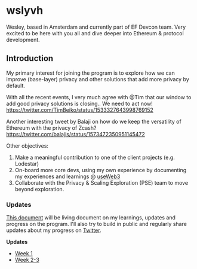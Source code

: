 # wslyvh

Wesley, based in Amsterdam and currently part of EF Devcon team. Very excited to be here with you all and dive deeper into Ethereum & protocol development. 

## Introduction

My primary interest for joining the program is to explore how we can improve (base-layer) privacy and other solutions that add more privacy by default.
 
With all the recent events, I very much agree with @Tim that our window to add good privacy solutions is closing.. We need to act now!
https://twitter.com/TimBeiko/status/1533327643998769152

Another interesting tweet by Balaji on how do we keep the versatility of Ethereum with the privacy of Zcash? 
https://twitter.com/balajis/status/1573472350951145472

Other objectives:
1. Make a meaningful contribution to one of the client projects (e.g. Lodestar)
1. On-board more core devs, using my own experience by documenting my experiences and learnings @ [useWeb3](https://www.useweb3.xyz/)
1. Collaborate with the Privacy & Scaling Exploration (PSE) team to move beyond exploration. 

### Updates

[This document](https://notes.ethereum.org/@wslyvh/epf-3) will be living document on my learnings, updates and progress on the program. I'll also try to build in public and regularly share updates about my progress on [Twitter](https://twitter.com/wslyvh/status/1584574732820971521).

**Updates**
- [Week 1](https://notes.ethereum.org/@wslyvh/epf-3#Week-1)
- [Week 2-3](https://notes.ethereum.org/@wslyvh/epf-3#Week-23)
